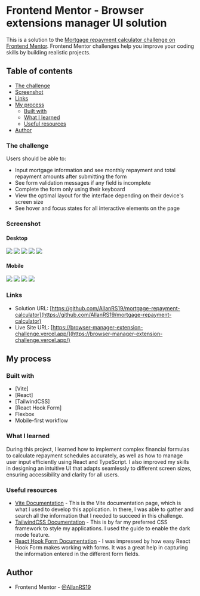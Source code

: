 # Frontend Mentor - Browser extensions manager UI solution

This is a solution to the [Mortgage repayment calculator challenge on Frontend Mentor](https://www.frontendmentor.io/challenges/mortgage-repayment-calculator-Galx1LXK73). Frontend Mentor challenges help you improve your coding skills by building realistic projects.

## Table of contents

- [The challenge](#the-challenge)
- [Screenshot](#screenshot)
- [Links](#links)
- [My process](#my-process)
  - [Built with](#built-with)
  - [What I learned](#what-i-learned)
  - [Useful resources](#useful-resources)
- [Author](#author)

### The challenge

Users should be able to:

- Input mortgage information and see monthly repayment and total repayment amounts after submitting the form
- See form validation messages if any field is incomplete
- Complete the form only using their keyboard
- View the optimal layout for the interface depending on their device's screen size
- See hover and focus states for all interactive elements on the page

### Screenshot

#### Desktop
![](./public/screenshots/desktop-screenshot-1.png)
![](./public/screenshots/desktop-screenshot-2.png)
![](./public/screenshots/desktop-screenshot-3.png)
![](./public/screenshots/desktop-screenshot-4.png)
![](./public/screenshots/desktop-screenshot-5.png)

#### Mobile
![](./public/screenshots/mobile-screenshot-1.png)
![](./public/screenshots/mobile-screenshot-2.png)
![](./public/screenshots/mobile-screenshot-3.png)
![](./public/screenshots/mobile-screenshot-4.png)

### Links

- Solution URL: [https://github.com/AllanRS19/mortgage-repayment-calculator](https://github.com/AllanRS19/mortgage-repayment-calculator)
- Live Site URL: [https://browser-manager-extension-challenge.vercel.app/](https://browser-manager-extension-challenge.vercel.app/)

## My process

### Built with

- [Vite]
- [React]
- [TailwindCSS]
- [React Hook Form]
- Flexbox
- Mobile-first workflow

### What I learned

During this project, I learned how to implement complex financial formulas to calculate repayment schedules accurately, as well as how to manage user input efficiently using React and TypeScript. I also improved my skills in designing an intuitive UI that adapts seamlessly to different screen sizes, ensuring accessibility and clarity for all users.

### Useful resources

- [Vite Documentation](https://vite.dev/guide/) - This is the Vite documentation page, which is what I used to develop this application. In there, I was able to gather and search all the information that I needed to succeed in this challenge.
- [TailwindCSS Documentation](https://tailwindcss.com/docs/dark-mode) - This is by far my preferred CSS framework to style my applications. I used the guide to enable the dark mode feature.
- [React Hook Form Documentation](https://react-hook-form.com/) - I was impressed by how easy React Hook Form makes working with forms. It was a great help in capturing the information entered in the different form fields.

## Author

- Frontend Mentor - [@AllanRS19](https://www.frontendmentor.io/profile/AllanRS19)